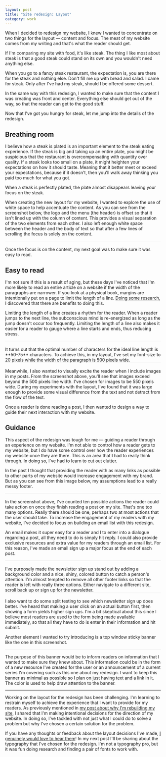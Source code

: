 ```yaml
---
layout: post
title: "Site redesign: Layout"
category: work
---
```


When I decided to redesign my website, I knew I wanted to concentrate on two things for the layout &mdash; content and focus. The meat of my website comes from my writing and that's what the reader should get.

If I'm comparing my site with food, it's like steak. The thing I like most about steak is that a good steak could stand on its own and you wouldn't need anything else.

When you go to a fancy steak restaurant, the expectation is, you are there for the steak and nothing else. Don't fill me up with bread and salad. I came for steak. Only after I've had my steak, should I be offered some dessert.

In the same way with this redesign, I wanted to make sure that the content I was creating was front and center. Everything else should get out of the way, so that the reader can get to the good stuff.

Now that I've got you hungry for steak, let me jump into the details of the redesign.

## Breathing room

I believe how a steak is plated is an important element to the steak eating experience. If the steak is big and taking up an entire plate, you might be suspicious that the restaurant is overcompensating with quantity over quality. If a steak looks too small on a plate, it might heighten your expectations on how it should taste. Meaning that it better meet or exceed your expectations, because if it doesn't, then you'll walk away thinking you paid too much for what you got.

When a steak is perfectly plated, the plate almost disappears leaving your focus on the steak.

When creating the new layout for my website, I wanted to explore the use of white space to help accentuate the content. As you can see from the screenshot below, the logo and the menu (the header) is offset so that it isn't lined up with the column of content. This provides a visual separation of the two elements from each other. I also left enough white space between the header and the body of text so that after a few lines of scrolling the focus is solely on the content.

<div style="border: 1px solid #f3f3f3;">
  <img src="http://i.michaelsoolee.com/20151213-layout-01.png" alt="">
</div>
<br>
Once the focus is on the content, my next goal was to make sure it was easy to read.

## Easy to read

I'm not sure if this is a result of aging, but these days I've noticed that I'm more likely to read an entire article on a website if the width of the paragraphs are narrower. If you look at a physical book, margins are intentionally put on a page to limit the length of a line. [Doing some research](http://baymard.com/blog/line-length-readability), I discovered that there are benefits to doing this.

Limiting the length of a line creates a rhythm for the reader. When a reader jumps to the next line, the subconscious mind is re-energized as long as the jump doesn't occur too frequently. Limiting the length of a line also makes it easier for a reader to gauge where a line starts and ends, thus reducing stress.

<div style="border: 1px solid #f3f3f3;">
  <img src="http://i.michaelsoolee.com/20151213-layout-07.png" alt="">
</div>
<br>
It turns out that the optimal number of characters for the ideal line length is **50-75** characters. To achieve this, in my layout, I've set my font-size to 20 pixels while the width of the paragraph is 500 pixels wide.

<div style="border: 1px solid #f3f3f3;">
  <img src="http://i.michaelsoolee.com/20151213-layout-02.png" alt="">
</div>
<br>
Meanwhile, I also wanted to visually excite the reader when I include images in my posts. From the screenshot above, you'll see that images exceed beyond the 500 pixels line width. I've chosen for images to be 550 pixels wide. During my experiments with the layout, I've found that it was large enough to provide some visual difference from the text and not detract from the flow of the text.

Once a reader is done reading a post, I then wanted to design a way to guide their next interaction with my website.

## Guidance

This aspect of the redesign was tough for me &mdash; guiding a reader through an experience on my website. I'm not able to control how a reader gets to my website, but I do have some control over how the reader experiences my website once they are there. This is an area that I had to really think through. In doing so, I've had to learn to cut out clutter.

In the past I thought that providing the reader with as many links as possible to other parts of my website would increase engagement with my brand. But as you can see from this image below, my assumptions lead to a really messy footer.

<div style="border: 1px solid #f3f3f3;">
  <img src="http://i.michaelsoolee.com/20151213-layout-08.png" alt="">
</div>
<br>
In the screenshot above, I've counted ten possible actions the reader could take action on once they finish reading a post on my site. That's one too many options. Really there should be one, perhaps two at most actions that the user should take. To increase the engagement of my readers with my website, I've decided to focus on building an email list with this redesign.

An email makes it super easy for a reader and I to enter into a dialogue regarding a post, all they need to do is simply hit reply. I could also provide exclusive resources and extra value for my readers through an email list. For this reason, I've made an email sign up a major focus at the end of each post.

<div style="border: 1px solid #f3f3f3;">
  <img src="http://i.michaelsoolee.com/20151213-layout-04.png" alt="">
</div>
<br>
I've purposely made the newsletter sign up stand out by adding a background color and a nice, shiny, colored button to catch a person's attention. I'm almost tempted to remove all other footer links so that the reader is left with really three options. Either navigate to a different site, scroll back up or sign up for the newsletter.

<div style="border: 1px solid #f3f3f3;">
  <img src="http://i.michaelsoolee.com/20151213-layout-05.png" alt="">
</div>
<br>
I also want to do some split testing to see which newsletter sign up does better. I've heard that making a user click on an actual button first, then showing a form yields higher sign ups. I'm a bit skeptical about this since I believe most readers are used to the form being made available immediately, so that all they have to do is enter in their information and hit submit.

Another element I wanted to try introducing is a top window sticky banner like the one in this screenshot.
<div style="border: 1px solid #f3f3f3;">
  <img src="http://i.michaelsoolee.com/20151213-layout-06.png" alt="">
</div>

The purpose of this banner would be to inform readers on information that I wanted to make sure they knew about. This information could be in the form of a new resource I've created for the user or an announcement of a current series I'm covering such as this one about my redesign. I want to keep this banner as minimal as possible so I plan on just having text and a link in it. The color is used to help draw attention to the banner.

---

Working on the layout for the redesign has been challenging. I'm learning to restrain myself to achieve the experience that I want to provide for my readers. As previously mentioned in [my post about why I'm rebuilding my site]({{site.url}}/rebuilding-website), I shared that I'm making intentional decisions for the direction of my website. In doing so, I've tackled with not just what I could do to solve a problem but why I've chosen a certain solution for the problem.

If you have any thoughts or feedback about the layout decisions I've made, [I genuinely would love to hear them](mailto:michaelsoolee@gmail.com)! In my next post I'll be sharing about the typography that I've chosen for the redesign. I'm not a typography pro, but it was fun doing research and finding a pair of fonts to work with.
